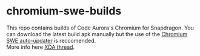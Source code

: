 # chromium-swe-builds
This repo contains builds of Code Aurora's Chromium for Snapdragon. You can download the latest build apk manually but the use of the [Chromium SWE auto-updater](https://github.com/bamless/chromium-swe-updater) is reccomended. \
More info here [XDA thread](https://forum.xda-developers.com/android/apps-games/app-code-aurora-s-chromium-swe-browser-t3603932/post72267191#post72267191).
